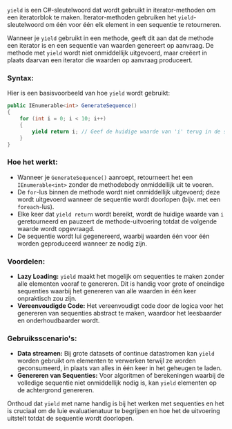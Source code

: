 `yield` is een C#-sleutelwoord dat wordt gebruikt in iterator-methoden om een iteratorblok te maken. Iterator-methoden gebruiken het `yield`-sleutelwoord om één voor één elk element in een sequentie te retourneren.

Wanneer je `yield` gebruikt in een methode, geeft dit aan dat de methode een iterator is en een sequentie van waarden genereert op aanvraag. De methode met `yield` wordt niet onmiddellijk uitgevoerd, maar creëert in plaats daarvan een iterator die waarden op aanvraag produceert.

### Syntax:

Hier is een basisvoorbeeld van hoe `yield` wordt gebruikt:
```cs
public IEnumerable<int> GenerateSequence()
{
    for (int i = 0; i < 10; i++)
    {
        yield return i; // Geef de huidige waarde van 'i' terug in de sequentie
    }
}

```
### Hoe het werkt:
- Wanneer je `GenerateSequence()` aanroept, retourneert het een `IEnumerable<int>` zonder de methodebody onmiddellijk uit te voeren.
- De `for`-lus binnen de methode wordt niet onmiddellijk uitgevoerd; deze wordt uitgevoerd wanneer de sequentie wordt doorlopen (bijv. met een `foreach`-lus).
- Elke keer dat `yield return` wordt bereikt, wordt de huidige waarde van `i` geretourneerd en pauzeert de methode-uitvoering totdat de volgende waarde wordt opgevraagd.
- De sequentie wordt lui gegenereerd, waarbij waarden één voor één worden geproduceerd wanneer ze nodig zijn.

### Voordelen:

- **Lazy Loading:** `yield` maakt het mogelijk om sequenties te maken zonder alle elementen vooraf te genereren. Dit is handig voor grote of oneindige sequenties waarbij het genereren van alle waarden in één keer onpraktisch zou zijn.
- **Vereenvoudigde Code:** Het vereenvoudigt code door de logica voor het genereren van sequenties abstract te maken, waardoor het leesbaarder en onderhoudbaarder wordt.

### Gebruiksscenario's:

- **Data streamen:** Bij grote datasets of continue datastromen kan `yield` worden gebruikt om elementen te verwerken terwijl ze worden geconsumeerd, in plaats van alles in één keer in het geheugen te laden.
- **Genereren van Sequenties:** Voor algoritmen of berekeningen waarbij de volledige sequentie niet onmiddellijk nodig is, kan `yield` elementen op de achtergrond genereren.

Onthoud dat `yield` met name handig is bij het werken met sequenties en het is cruciaal om de luie evaluatienatuur te begrijpen en hoe het de uitvoering uitstelt totdat de sequentie wordt doorlopen.